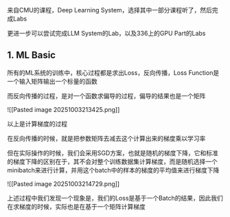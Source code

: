 来自CMU的课程，Deep Learning System，选择其中一部分课程听了，然后完成Labs

更进一步可以尝试完成LLM System的Lab，以及336上的GPU Part的Labs
## 1. ML Basic

所有的ML系统的训练中，核心过程都是求出Loss，反向传播，Loss Function是一个输入矩阵输出一个标量的函数

而反向传播的过程，是对一个函数求偏导的过程，偏导的结果也是一个矩阵

![[Pasted image 20251003213425.png]]

以上是计算梯度的过程

在反向传播的时候，就是把参数矩阵去减去这个计算出来的梯度乘以学习率

但在实际操作的时候，我们会采用SGD方案，也就是随机的梯度下降，它和标准的梯度下降的区别在于，其不会对整个训练数据集计算梯度，而是随机选择一个minibatch来进行计算，并用这个batch中的样本的梯度的平均值来进行梯度下降

![[Pasted image 20251003214729.png]]

上述过程中我们发现一个现象是，我们的Loss是基于一个Batch的结果，因此我们在求梯度的时候，实际也是在基于一个矩阵计算梯度

